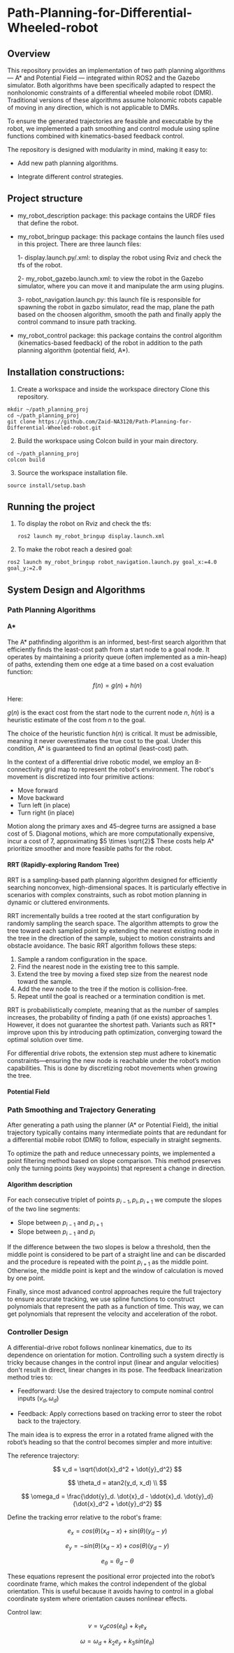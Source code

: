 # Path-Planning-for-Differential-Wheeled-robot


## Overview
This repository provides an implementation of two path planning algorithms — A* and Potential Field — integrated within ROS2 and the Gazebo simulator. Both algorithms have been specifically adapted to respect the nonholonomic constraints of a differential wheeled mobile robot (DMR). Traditional versions of these algorithms assume holonomic robots capable of moving in any direction, which is not applicable to DMRs.

To ensure the generated trajectories are feasible and executable by the robot, we implemented a path smoothing and control module using spline functions combined with kinematics-based feedback control.

The repository is designed with modularity in mind, making it easy to:

- Add new path planning algorithms.

- Integrate different control strategies.
## Project structure
- my_robot_description package: this package contains the URDF files that define the robot.
- my_robot_bringup package: this package contains the launch files used in this project. There are three launch files:
  
  1- display.launch.py/.xml: to display the robot using Rviz and check the tfs of the robot.
  
  2- my_robot_gazebo.launch.xml: to view the robot in the Gazebo simulator, where you can move it and manipulate the arm using plugins.
  
  3- robot_navigation.launch.py: this launch file is responsible for spawning the robot in gazbo simulator, read the map, plane the path based on the choosen algorithm, smooth the path and finally apply the control command to insure path tracking.
  
- my_robot_control package: this package contains the control algorithm (kinematics-based feedback) of the robot in addition to the path planning algorithm (potential field, A*).

## Installation constructions:
1. Create a workspace and inside the workspace directory Clone this repository.

```
mkdir ~/path_planning_proj
cd ~/path_planning_proj
git clone https://github.com/Zaid-NA3120/Path-Planning-for-Differential-Wheeled-robot.git
```
2. Build the workspace using Colcon build in your main directory.

```
cd ~/path_planning_proj
colcon build 
```
3. Source the workspace installation file.
```
source install/setup.bash
```
## Running the project
1. To display the robot on Rviz and check the tfs:
   ```
   ros2 launch my_robot_bringup display.launch.xml
   ```
2. To make the robot reach a desired goal:

```   
ros2 launch my_robot_bringup robot_navigation.launch.py goal_x:=4.0 goal_y:=2.0
```
## System Design and Algorithms

### Path Planning Algorithms

#### A*

The A* pathfinding algorithm is an informed, best-first search algorithm that efficiently finds the least-cost path from a start node to a goal node. It operates by maintaining a priority queue (often implemented as a min-heap) of paths, extending them one edge at a time based on a cost evaluation function:

$$ 
f(n)=g(n)+h(n)
$$

Here:

$g(n)$ is the exact cost from the start node to the current node $n$, $h(n)$ is a heuristic estimate of the cost from $n$ to the goal.

The choice of the heuristic function $h(n)$ is critical. It must be admissible, meaning it never overestimates the true cost to the goal. Under this condition, A* is guaranteed to find an optimal (least-cost) path.

In the context of a differential drive robotic model, we employ an 8-connectivity grid map to represent the robot's environment. The robot's movement is discretized into four primitive actions:
- Move forward
- Move backward
- Turn left (in place)
- Turn right (in place)

Motion along the primary axes and 45-degree turns are assigned a base cost of 5. Diagonal motions, which are more computationally expensive, incur a cost of 7, approximating $5 \times \sqrt{2}$ These costs help A* prioritize smoother and more feasible paths for the robot.

#### RRT (Rapidly-exploring Random Tree)

RRT is a sampling-based path planning algorithm designed for efficiently searching nonconvex, high-dimensional spaces. It is particularly effective in scenarios with complex constraints, such as robot motion planning in dynamic or cluttered environments.

RRT incrementally builds a tree rooted at the start configuration by randomly sampling the search space. The algorithm attempts to grow the tree toward each sampled point by extending the nearest existing node in the tree in the direction of the sample, subject to motion constraints and obstacle avoidance.
The basic RRT algorithm follows these steps:
1. Sample a random configuration in the space.
2. Find the nearest node in the existing tree to this sample.
3. Extend the tree by moving a fixed step size from the nearest node toward the sample.
4. Add the new node to the tree if the motion is collision-free.
5. Repeat until the goal is reached or a termination condition is met.

RRT is probabilistically complete, meaning that as the number of samples increases, the probability of finding a path (if one exists) approaches 1. However, it does not guarantee the shortest path. Variants such as RRT* improve upon this by introducing path optimization, converging toward the optimal solution over time.

For differential drive robots, the extension step must adhere to kinematic constraints—ensuring the new node is reachable under the robot’s motion capabilities. This is done by discretizing robot movements when growing the tree.

#### Potential Field

### Path Smoothing and Trajectory Generating

After generating a path using the planner (A* or Potential Field), the initial trajectory typically contains many intermediate points that are redundant for a differential mobile robot (DMR) to follow, especially in straight segments.

To optimize the path and reduce unnecessary points, we implemented a point filtering method based on slope comparison. This method preserves only the turning points (key waypoints) that represent a change in direction.
#### Algorithm description

For each consecutive triplet of points $p_{i-1}, p_i, p_{i+1}$ we compute the slopes of the two line segments:
- Slope between $p_{i-1}$ and $p_{i+1}$
- Slope between $p_{i-1}$ and $p_{i}$

If the difference between the two slopes is below a threshold, then the middle point is considered to be part of a straight line and can be discarded and the procedure is repeated with the point $p_{i+1}$ as the middle point. Otherwise, the middle point is kept and the window of calculation is moved by one point.

Finally, since most advanced control approaches require the full trajectory to ensure accurate tracking, we use spline functions to construct polynomials that represent the path as a function of time. This way, we can get polynomials that represent the velocity and acceleration of the robot.

### Controller Design

A differential-drive robot follows nonlinear kinematics, due to its dependence on orientation for motion. Controlling such a system directly is tricky because changes in the control input (linear and angular velocities) don't result in direct, linear changes in its pose.
The feedback linearization method tries to:

- Feedforward: Use the desired trajectory to compute nominal control inputs $(v_d, \omega_d)$

- Feedback: Apply corrections based on tracking error to steer the robot back to the trajectory.

The main idea is to express the error in a rotated frame aligned with the robot’s heading so that the control becomes simpler and more intuitive:

The reference trajectory:

$$
v_d = \sqrt{\dot{x}_d^2 + \dot{y}_d^2}
$$

$$
\theta_d = atan2(y_d, x_d) \\
$$

$$
\omega_d = \frac{\ddot{y}_d. \dot{x}_d - \ddot{x}_d. \dot{y}_d}{\dot{x}_d^2 + \dot{y}_d^2}
$$

Define the tracking error relative to the robot's frame:

$$
e_x = cos(\theta) (x_d - x) + sin(\theta) (y_d - y)
$$

$$
e_y = -sin(\theta) (x_d - x) + cos(\theta) (y_d - y)
$$

$$
e_{\theta} = \theta_d - \theta
$$

These equations represent the positional error projected into the robot’s coordinate frame, which makes the control independent of the global orientation. This is useful because it avoids having to control in a global coordinate system where orientation causes nonlinear effects.

Control law:

$$
v = v_d cos(e_\theta) + k_1 e_x
$$

$$
\omega = \omega_d + k_2 e_y + k_3 sin(e_{\theta})
$$
